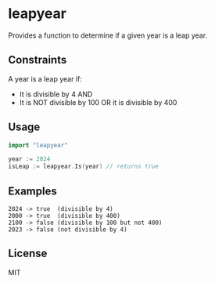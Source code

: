 # leapyear

Provides a function to determine if a given year is a leap year.

## Constraints
A year is a leap year if:
- It is divisible by 4 AND
- It is NOT divisible by 100 OR it is divisible by 400

## Usage

```go
import "leapyear"

year := 2024
isLeap := leapyear.Is(year) // returns true
```

## Examples
```
2024 -> true  (divisible by 4)
2000 -> true  (divisible by 400)
2100 -> false (divisible by 100 but not 400)
2023 -> false (not divisible by 4)
```

## License

MIT
